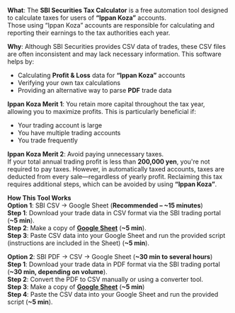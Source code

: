 **What**:
The **SBI Securities Tax Calculator** is a free automation tool designed to calculate taxes for users of **“Ippan Koza”** accounts.  
Those using “Ippan Koza” accounts are responsible for calculating and reporting their earnings to the tax authorities each year.

**Why**:
Although SBI Securities provides CSV data of trades, these CSV files are often inconsistent and may lack necessary information. This software helps by:  
- Calculating **Profit & Loss** data for **“Ippan Koza”** accounts  
- Verifying your own tax calculations  
- Providing an alternative way to parse **PDF** trade data  

**Ippan Koza Merit 1**: You retain more capital throughout the tax year, allowing you to maximize profits. This is particularly beneficial if:  
- Your trading account is large  
- You have multiple trading accounts  
- You trade frequently  

**Ippan Koza Merit 2**: Avoid paying unnecessary taxes.  
If your total annual trading profit is less than **200,000 yen**, you're not required to pay taxes. However, in automatically taxed accounts, taxes are deducted from every sale—regardless of yearly profit. Reclaiming this tax requires additional steps, which can be avoided by using **“Ippan Koza”**.

**How This Tool Works**<br>
**Option 1**: SBI CSV → Google Sheet (**Recommended – ~15 minutes**)<br>
**Step 1**: Download your trade data in CSV format via the SBI trading portal (**~5 min**).<br>
**Step 2**: Make a copy of [**Google Sheet**](https://docs.google.com/spreadsheets/d/1-1p-nymGCIPUYJOKJtw32qalqLQJ1PZBLULJ-K3VR1I/edit?gid=0#gid=0&range=A1) (**~5 min**). <br>
**Step 3**: Paste CSV data into your Google Sheet and run the provided script (instructions are included in the Sheet) (**~5 min**).<br>

**Option 2**: SBI PDF → CSV → Google Sheet (**~30 min to several hours**)<br>
**Step 1**: Download your trade data in PDF format via the SBI trading portal (**~30 min, depending on volume**).<br>
**Step 2**: Convert the PDF to CSV manually or using a converter tool.<br>
**Step 3**: Make a copy of [**Google Sheet**](https://docs.google.com/spreadsheets/d/1-1p-nymGCIPUYJOKJtw32qalqLQJ1PZBLULJ-K3VR1I/edit?gid=0#gid=0&range=A1) (**~5 min**)<br>
**Step 4**: Paste the CSV data into your Google Sheet and run the provided script (**~5 min**).
